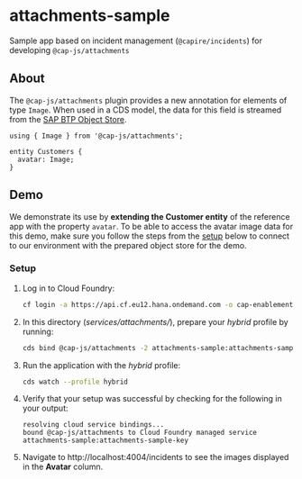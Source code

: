 # attachments-sample

Sample app based on incident management (`@capire/incidents`) for developing `@cap-js/attachments`

## About

The `@cap-js/attachments` plugin provides a new annotation for elements of type `Image`. When used in a CDS model, the data for this field is streamed from the [SAP BTP Object Store](https://discovery-center.cloud.sap/serviceCatalog/object-store?region=all).

```cds
using { Image } from '@cap-js/attachments';

entity Customers {
  avatar: Image;
}
```

## Demo

We demonstrate its use by **extending the Customer entity** of the reference app with the property `avatar`.
To be able to access the avatar image data for this demo, make sure you follow the steps from the [setup](#setup) below
to connect to our environment with the prepared object store for the demo.

### Setup

1. Log in to Cloud Foundry:

    ```sh
    cf login -a https://api.cf.eu12.hana.ondemand.com -o cap-enablement-team -s samples
    ```

2.  In this directory (_services/attachments/_), prepare your *hybrid* profile by running:

    ```sh
    cds bind @cap-js/attachments -2 attachments-sample:attachments-sample-key
    ```

3. Run the application with the *hybrid* profile:

    ```sh
    cds watch --profile hybrid
    ```

4. Verify that your setup was successful by checking for the following in your output:

    ```
    resolving cloud service bindings...
    bound @cap-js/attachments to Cloud Foundry managed service attachments-sample:attachments-sample-key
    ```

5. Navigate to http://localhost:4004/incidents to see the images displayed in the **Avatar** column.